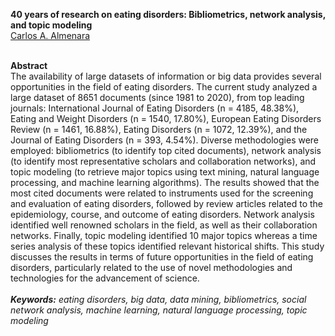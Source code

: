 <b>40 years of research on eating disorders: Bibliometrics, network analysis, and topic modeling</b>
<br><a href='https://almenara.io'>Carlos A. Almenara</a>
<br><br>

<b>Abstract</b>
<br>
	The availability of large datasets of information or big data provides several opportunities in the field of eating disorders. The current study analyzed a large dataset of 8651 documents (since 1981 to 2020), from top leading journals: International Journal of Eating Disorders (n = 4185, 48.38%), Eating and Weight Disorders (n = 1540, 17.80%), European Eating Disorders Review (n = 1461, 16.88%), Eating Disorders (n = 1072, 12.39%), and the Journal of Eating Disorders (n = 393, 4.54%). Diverse methodologies were employed: bibliometrics (to identify top cited documents), network analysis (to identify most representative scholars and collaboration networks), and topic modeling (to retrieve major topics using text mining, natural language processing, and machine learning algorithms). The results showed that the most cited documents were related to instruments used for the screening and evaluation of eating disorders, followed by review articles related to the epidemiology, course, and outcome of eating disorders. Network analysis identified well renowned scholars in the field, as well as their collaboration networks. Finally, topic modeling identified 10 major topics whereas a time series analysis of these topics identified relevant historical shifts. This study discusses the results in terms of future opportunities in the field of eating disorders, particularly related to the use of novel methodologies and technologies for the advancement of science.
<br><br>
<i><b>Keywords:</b> eating disorders, big data, data mining, bibliometrics, social network analysis, machine learning, natural language processing, topic modeling</i>

